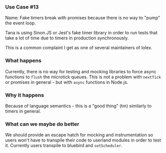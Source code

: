 ### Use Case #13

Name: Fake timers break with promises because there is no way to "pump" the event loop.

Tana is using Sinon.JS or Jest's fake timer library in order to run tests that take a lot of time due to timers in production synchronously.

This is a common complaint I get as one of several maintainers of lolex.

### What happens

Currently, there is no way for testing and mocking libraries to force async functions to `flush` the microtick queues. This is not a problem with `nextTick` or promises in general - but with `async` functions in Node.js.

### Why it happens

Because of language semantics - this is a "good thing" (tm) similarly to timers in general.

### What can we maybe do better

We should provide an escape hatch for mocking and instrumentation so users won't have to transpile their code to userland modules in order to test it. Currently users transpile to bluebird and `setScheduler`. 
